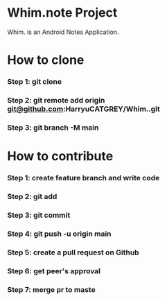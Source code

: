 # Whim.note Project
Whim. is an Android Notes Application.

# How to clone
### Step 1: git clone
### Step 2: git remote add origin git@github.com:HarryuCATGREY/Whim..git
### Step 3: git branch -M main



# How to contribute
### Step 1: create feature branch and write code
### Step 2: git add
### Step 3: git commit
### Step 4: git push -u origin main
### Step 5: create a pull request on Github
### Step 6: get peer's approval
### Step 7: merge pr to maste
